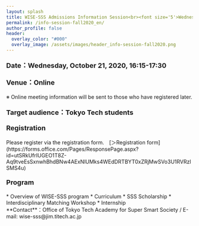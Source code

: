 ```yaml
---
layout: splash
title: WISE-SSS Admissions Information Session<br><font size='5'>Wednesday, October, 16:15-17:30</font>
permalink: /info-session-fall2020_en/
author_profile: false
header:
  overlay_color: "#000"
  overlay_image: /assets/images/header_info-session-fall2020.png
---
```


<h4><font size="4">Date：Wednesday, October 21, 2020, 16:15-17:30</font></h4>

<h4><font size="4">Venue：Online </font></h4>
※ Online meeting information will be sent to those who have registered later.

<h4><font size="4">Target audience：Tokyo Tech students</font></h4>

<h4><font size="4">Registration</font></h4>
Please register via the registration form.　[＞Registration form](https://forms.office.com/Pages/ResponsePage.aspx?id=utSRkUfrIUGEO1T8Z-Aq9tveEsSxnwhBhdBNw4AExNlUMks4WEdDRTBYT0xZRjMwSVo3U1RVRzlSMS4u)<br>

<h4><font size="4">Program</font></h4>
* Overview of WISE-SSS program
* Curriculum
* SSS Scholarship
* Interdisciplinary Matching Workshop
* Internship

<br>
**Contact**：Office of Tokyo Tech Academy for Super Smart Society / E-mail: wise-sss@jim.titech.ac.jp<br>
